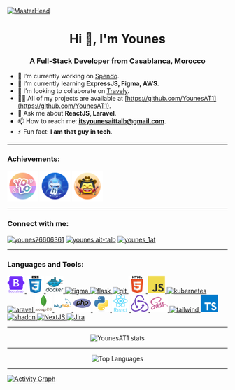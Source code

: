 [![MasterHead](https://sukhbinder.files.wordpress.com/2022/01/snow_banner_o.gif)](https://rishavchanda.io)

<h1 align="center">Hi 👋, I'm Younes</h1>
<h3 align="center">A Full-Stack Developer from Casablanca, Morocco</h3>



- 🔭 I’m currently working on [Spendo](https://github.com/YounesAT1/spendo).
- 🌱 I’m currently learning **ExpressJS, Figma, AWS**.
- 👯 I’m looking to collaborate on [Travely](https://github.com/YounesAT1/EFF).
- 👨‍💻 All of my projects are available at [https://github.com/YounesAT1](https://github.com/YounesAT1).
- 💬 Ask me about **ReactJS, Laravel**.
- 📫 How to reach me: **itsyounesaittalb@gmail.com**.
- ⚡ Fun fact: **I am that guy in tech**.

---

<h3 align="left">Achievements:</h3>
<p align="left">
  <img src="https://raw.githubusercontent.com/Schweinepriester/github-profile-achievements/main/images/yolo-default.png" alt="YOLO" width="70"/>
  <img src="https://raw.githubusercontent.com/Schweinepriester/github-profile-achievements/main/images/pull-shark-default.png" alt="Pull Shark" width="70"/>
  <img src="https://raw.githubusercontent.com/Schweinepriester/github-profile-achievements/main/images/quickdraw-default.png" alt="Quick Draw" width="70"/>
</p>

---

<h3 align="left">Connect with me:</h3>
<p align="left">
  <a href="https://twitter.com/younes76606361" target="blank"><img align="center" src="https://raw.githubusercontent.com/rahuldkjain/github-profile-readme-generator/master/src/images/icons/Social/twitter.svg" alt="younes76606361" height="30" width="40" /></a>
  <a href="https://linkedin.com/in/younes ait-talb" target="blank"><img align="center" src="https://raw.githubusercontent.com/rahuldkjain/github-profile-readme-generator/master/src/images/icons/Social/linked-in-alt.svg" alt="younes ait-talb" height="30" width="40" /></a>
  <a href="https://instagram.com/younes_1at" target="blank"><img align="center" src="https://raw.githubusercontent.com/rahuldkjain/github-profile-readme-generator/master/src/images/icons/Social/instagram.svg" alt="younes_1at" height="30" width="40" /></a>
</p>

---


  <h3 align="left">Languages and Tools:</h3>
<p align="left"> <a href="https://getbootstrap.com" target="_blank" rel="noreferrer"> <img src="https://raw.githubusercontent.com/devicons/devicon/master/icons/bootstrap/bootstrap-plain-wordmark.svg" alt="bootstrap" width="40" height="40"/> </a> <a href="https://www.w3schools.com/css/" target="_blank" rel="noreferrer"> <img src="https://raw.githubusercontent.com/devicons/devicon/master/icons/css3/css3-original-wordmark.svg" alt="css3" width="40" height="40"/> </a> <a href="https://www.docker.com/" target="_blank" rel="noreferrer"> <img src="https://raw.githubusercontent.com/devicons/devicon/master/icons/docker/docker-original-wordmark.svg" alt="docker" width="40" height="40"/> </a> <a href="https://www.figma.com/" target="_blank" rel="noreferrer"> <img src="https://www.vectorlogo.zone/logos/figma/figma-icon.svg" alt="figma" width="40" height="40"/> </a> <a href="https://flask.palletsprojects.com/" target="_blank" rel="noreferrer"> <img src="https://www.vectorlogo.zone/logos/pocoo_flask/pocoo_flask-icon.svg" alt="flask" width="40" height="40"/> </a> <a href="https://git-scm.com/" target="_blank" rel="noreferrer"> <img src="https://www.vectorlogo.zone/logos/git-scm/git-scm-icon.svg" alt="git" width="40" height="40"/> </a> <a href="https://www.w3.org/html/" target="_blank" rel="noreferrer"> <img src="https://raw.githubusercontent.com/devicons/devicon/master/icons/html5/html5-original-wordmark.svg" alt="html5" width="40" height="40"/> </a> <a href="https://developer.mozilla.org/en-US/docs/Web/JavaScript" target="_blank" rel="noreferrer"> <img src="https://raw.githubusercontent.com/devicons/devicon/master/icons/javascript/javascript-original.svg" alt="javascript" width="40" height="40"/> </a> <a href="https://kubernetes.io" target="_blank" rel="noreferrer"> <img src="https://www.vectorlogo.zone/logos/kubernetes/kubernetes-icon.svg" alt="kubernetes" width="40" height="40"/> </a> <a href="https://laravel.com/" target="_blank" rel="noreferrer"> <img src="https://static-00.iconduck.com/assets.00/laravel-icon-1990x2048-xawylrh0.png" alt="laravel" width="40" height="40"/> </a> <a href="https://www.mongodb.com/" target="_blank" rel="noreferrer"> <img src="https://raw.githubusercontent.com/devicons/devicon/master/icons/mongodb/mongodb-original-wordmark.svg" alt="mongodb" width="40" height="40"/> </a> <a href="https://www.mysql.com/" target="_blank" rel="noreferrer"> <img src="https://raw.githubusercontent.com/devicons/devicon/master/icons/mysql/mysql-original-wordmark.svg" alt="mysql" width="40" height="40"/> </a> <a href="https://www.php.net" target="_blank" rel="noreferrer"> <img src="https://raw.githubusercontent.com/devicons/devicon/master/icons/php/php-original.svg" alt="php" width="40" height="40"/> </a> <a href="https://www.python.org" target="_blank" rel="noreferrer"> <img src="https://raw.githubusercontent.com/devicons/devicon/master/icons/python/python-original.svg" alt="python" width="40" height="40"/> </a> <a href="https://reactjs.org/" target="_blank" rel="noreferrer"> <img src="https://raw.githubusercontent.com/devicons/devicon/master/icons/react/react-original-wordmark.svg" alt="react" width="40" height="40"/> </a> <a href="https://redux.js.org" target="_blank" rel="noreferrer"> <img src="https://raw.githubusercontent.com/devicons/devicon/master/icons/redux/redux-original.svg" alt="redux" width="40" height="40"/> </a> <a href="https://sass-lang.com" target="_blank" rel="noreferrer"> <img src="https://raw.githubusercontent.com/devicons/devicon/master/icons/sass/sass-original.svg" alt="sass" width="40" height="40"/> </a> <a href="https://tailwindcss.com/" target="_blank" rel="noreferrer"> <img src="https://www.vectorlogo.zone/logos/tailwindcss/tailwindcss-icon.svg" alt="tailwind" width="40" height="40"/> </a> <a href="https://www.typescriptlang.org/" target="_blank" rel="noreferrer"> <img src="https://raw.githubusercontent.com/devicons/devicon/master/icons/typescript/typescript-original.svg" alt="typescript" width="40" height="40"/> </a> 
 <a href="https://ui.shadcn.com/" target="_blank" rel="noreferrer"> <img src="https://avatars.githubusercontent.com/u/139895814?s=280&v=4" alt="shadcn" width="40" height="40"/> </a> <a href="https://nextjs.org/" target="_blank" rel="noreferrer"> <img src="https://svg-files.pixelied.com/73ff1086-b710-4408-913c-4b2c4e2f2a52/thumb-256px.png" alt="NextJS" width="40" height="40"/> </a>  <a href="https://www.atlassian.com/software/jira" target="_blank" rel="noreferrer"> <img src="https://cdn.worldvectorlogo.com/logos/jira-1.svg" alt="Jira" width="40" height="40"/> </a> 
</p>

---

<p align="center">
  <img align="center" src="https://awesome-github-stats.azurewebsites.net/user-stats/YounesAT1?cardType=level&preferLogin=false" alt="YounesAT1 stats"/>
</p>

---

<p align="center">
  <img align="center" src="https://github-readme-stats.vercel.app/api/top-langs?username=younesat1&show_icons=true&locale=en&layout=compact" alt="Top Languages"/>
</p>

---

[![Activity Graph](https://github-readme-activity-graph.vercel.app/graph?username=YounesAT1&bg_color=ffffff&color=000000&line=c261bb&point=9e7eae&area=true&hide_border=true)](https://github.com/ashutosh00710/github-readme-activity-graph)
